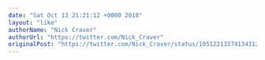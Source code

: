 ```yaml
---
date: "Sat Oct 13 21:21:12 +0000 2018"
layout: "like"
authorName: "Nick Craver"
authorUrl: "https://twitter.com/Nick_Craver"
originalPost: "https://twitter.com/Nick_Craver/status/1051221337413431298"
---
```

